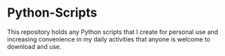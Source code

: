 # Python-Scripts
This repository holds any Python scripts that I create for personal use and increasing convenience in my daily activities that anyone is welcome to download and use.
